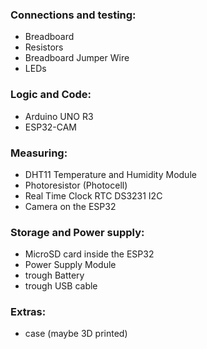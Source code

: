 

### Connections and testing:
- Breadboard
- Resistors
- Breadboard Jumper Wire
- LEDs



### Logic and Code:
- Arduino UNO R3
- ESP32-CAM


### Measuring:
- DHT11 Temperature and Humidity Module
- Photoresistor (Photocell)
- Real Time Clock RTC DS3231 I2C
- Camera on the ESP32


### Storage and Power supply:
- MicroSD card inside the ESP32
- Power Supply Module
- trough Battery
- trough USB cable 

### Extras:
- case (maybe 3D printed)